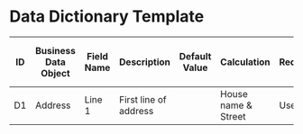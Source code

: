# Data Dictionary Template

| ID | Business Data Object | Field Name | Description              | Default Value | Calculation | Required? | Alternate Name      | Associated Business Data Object | Data Field   | Unique Value? | Data Type    | Length | Owner |
| -- | -------------------- | ---------- | ------------------------ | ------------- |------------ | ---------- | ------------------- | ------------------------------- | ------------ | ------------- | ------------ | ------ | ----- |
| D1 | Address              | Line 1     | First line of address  | | House name & Street | User                            | addressLine1 | N             | Alphanumeric | 50     |       |



